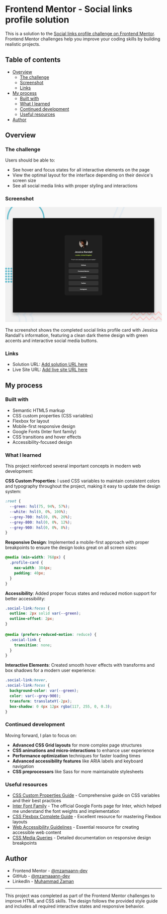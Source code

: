 # Frontend Mentor - Social links profile solution

This is a solution to the [Social links profile challenge on Frontend Mentor](https://www.frontendmentor.io/challenges/social-links-profile-UG32l9m6dQ). Frontend Mentor challenges help you improve your coding skills by building realistic projects. 

## Table of contents

- [Overview](#overview)
  - [The challenge](#the-challenge)
  - [Screenshot](#screenshot)
  - [Links](#links)
- [My process](#my-process)
  - [Built with](#built-with)
  - [What I learned](#what-i-learned)
  - [Continued development](#continued-development)
  - [Useful resources](#useful-resources)
- [Author](#author)

## Overview

### The challenge

Users should be able to:

- See hover and focus states for all interactive elements on the page
- View the optimal layout for the interface depending on their device's screen size
- See all social media links with proper styling and interactions

### Screenshot

![Social Links Profile Card](./preview.jpg)

The screenshot shows the completed social links profile card with Jessica Randall's information, featuring a clean dark theme design with green accents and interactive social media buttons.

### Links

- Solution URL: [Add solution URL here](https://github.com/mzamaann-dev/CodeMentor/tree/master/profile-card)
- Live Site URL: [Add live site URL here](https://mzamaann-dev.github.io/CodeMentor/profile-card/)

## My process

### Built with

- Semantic HTML5 markup
- CSS custom properties (CSS variables)
- Flexbox for layout
- Mobile-first responsive design
- Google Fonts (Inter font family)
- CSS transitions and hover effects
- Accessibility-focused design

### What I learned

This project reinforced several important concepts in modern web development:

**CSS Custom Properties**: I used CSS variables to maintain consistent colors and typography throughout the project, making it easy to update the design system:

```css
:root {
  --green: hsl(75, 94%, 57%);
  --white: hsl(0, 0%, 100%);
  --grey-700: hsl(0, 0%, 20%);
  --grey-800: hsl(0, 0%, 12%);
  --grey-900: hsl(0, 0%, 8%);
}
```

**Responsive Design**: Implemented a mobile-first approach with proper breakpoints to ensure the design looks great on all screen sizes:

```css
@media (min-width: 768px) {
  .profile-card {
    max-width: 384px;
    padding: 40px;
  }
}
```

**Accessibility**: Added proper focus states and reduced motion support for better accessibility:

```css
.social-link:focus {
  outline: 2px solid var(--green);
  outline-offset: 2px;
}

@media (prefers-reduced-motion: reduce) {
  .social-link {
    transition: none;
  }
}
```

**Interactive Elements**: Created smooth hover effects with transforms and box shadows for a modern user experience:

```css
.social-link:hover,
.social-link:focus {
  background-color: var(--green);
  color: var(--grey-900);
  transform: translateY(-2px);
  box-shadow: 0 4px 12px rgba(117, 255, 0, 0.3);
}
```

### Continued development

Moving forward, I plan to focus on:

- **Advanced CSS Grid layouts** for more complex page structures
- **CSS animations and micro-interactions** to enhance user experience
- **Performance optimization** techniques for faster loading times
- **Advanced accessibility features** like ARIA labels and keyboard navigation
- **CSS preprocessors** like Sass for more maintainable stylesheets

### Useful resources

- [CSS Custom Properties Guide](https://developer.mozilla.org/en-US/docs/Web/CSS/Using_CSS_custom_properties) - Comprehensive guide on CSS variables and their best practices
- [Inter Font Family](https://fonts.google.com/specimen/Inter) - The official Google Fonts page for Inter, which helped me understand the font weights and implementation
- [CSS Flexbox Complete Guide](https://css-tricks.com/snippets/css/a-guide-to-flexbox/) - Excellent resource for mastering Flexbox layouts
- [Web Accessibility Guidelines](https://www.w3.org/WAI/WCAG21/quickref/) - Essential resource for creating accessible web content
- [CSS Media Queries](https://developer.mozilla.org/en-US/docs/Web/CSS/Media_Queries) - Detailed documentation on responsive design breakpoints

## Author

- Frontend Mentor - [@mzamaann-dev](https://www.frontendmentor.io/profile/mzamaann-dev)
- GitHub - [@mzamaaann-dev](https://github.com/mzamaaann-dev)
- LinkedIn - [Muhammad Zaman](https://linkedin.com/in/yourprofile)

---

This project was completed as part of the Frontend Mentor challenges to improve HTML and CSS skills. The design follows the provided style guide and includes all required interactive states and responsive behavior.
